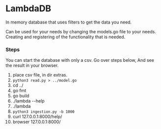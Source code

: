# LambdaDB
In memory database that uses filters to get the data you need.

Can be used for your needs by changing the models.go file to your needs.
Creating and registering of the functionality that is needed.



### Steps
You can start the database with only a csv.
Go over steps below, And see the result in your browser.
1. place csv file, in dir extras.
2. `python3 read.py > ../model.go`
3. cd ../
4. go fmt
5. go build
6. ./lambda --help
7. ./lambda
8. `python3 ingestion.py -b 1000`
9. curl 127.0.0.1:8000/help/
10. browser 127.0.0.1:8000/

